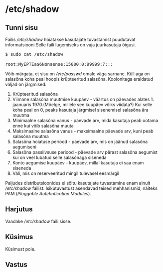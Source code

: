 # /etc/shadow

## Tunni sisu

Failis */etc/shadow* hoiatakse kasutajate tuvastamist puudutavat informatsiooni.Selle faili lugemiseks on vaja juurkasutaja õigusi.

<pre>$ sudo cat /etc/shadow

root:MyEPTEa$6Nonsense:15000:0:99999:7:::
</pre>

Võib märgata, et sisu on */etc/passwd* omale väga sarnane. Küll aga on salasõna koha peal hoopis krüpteeritud salasõna. Koolonitega eraldatud väljad on järgmised:

<ol>
<li>Krüpteeritud salasõna</li>
<li>Viimane salasõna muutmise kuupäev - väärtus on päevades alates 1. jaanuaris 1970.(Mõelge, millele see kuupäev võiks viidata?) Kui selle koha peal on 0, peaks kasutaja järgmisel sisenemisel salasõna ära muutma</li>
<li>Minimaalne salasõna vanus - päevade arv, mida kasutaja peab ootama enne kui võib salasõna muuta</li>
<li>Maksimaalne salasõna vanus - maksimaalne päevade arv, kuni peab salasõna muutma</li>
<li>Salasõna hoiatuse periood - päevade arv, mis on jäänud salasõna aegumiseni</li>
<li>Salasõna passiivsuse periood - päevade arv pärast salasõna aegumist kui on veel lubatud selle salasõnaga siseneda</li>
<li>Konto aegumise kuupäev - kuupäev, millal kasutaja ei saa enam siseneda</li>
<li>Väli, mis on reserveeritud mingil tulevasel eesmärgil</li>
</ol>

Paljudes distributsioonides ei sõltu kasutajate tuvastamine enam ainult */etc/shadow* failist. Isikutuvastust asendavad teised mehhanismid, näiteks PAM (*Pluggable Autehntication Modules*).

## Harjutus

Vaadake */etc/shadow* faili sisse.

## Küsimus

Küsimust pole.

## Vastus


